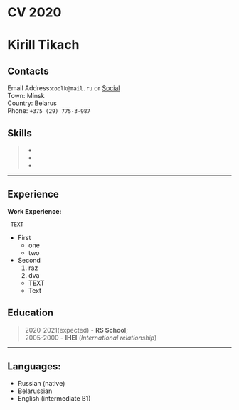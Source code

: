 # **CV 2020**

# **Kirill Tikach**

## **Contacts**

Email Address:`coolk@mail.ru` or [Social](https:\\google.com)   
Town: Minsk\
Country: Belarus\
Phone: `+375 (29) 775-3-987`

## Skills

>*
>*  
>* 

---
## Experience

**Work Experience:**

     TEXT

- First 
  - one
  - two
- Second 
  1. raz
  2. dva
    * TEXT
    * Text

## Education
>2020-2021(expected) - **RS School**;     
>2005-2000 -  **IHEI**  (*International relationship*) 
***
## Languages:
* Russian (native)
* Belarussian
* English (intermediate B1)

